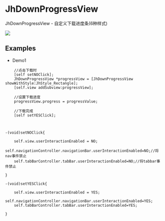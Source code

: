 # JhDownProgressView
JhDownProgressView - 自定义下载进度条(6种样式)

![](https://github.com/iotjin/JhDownProgressView/master/JhDownProgressView/screenshots/0.gif)  <br> 

## Examples
* Demo1
```
    //点击下载时
    [self setNOClick];
    JhDownProgressView *progressView = [JhDownProgressView showWithStyle:JhStyle_Rectangle];
    [self.view addSubview:progressView];
    
    //设置下载进度
    progressView.progress = progressValue;
    
    //下载完成
    [self setYESClick];
    
    
    
-(void)setNOClick{
    
    self.view.userInteractionEnabled = NO;
    self.navigationController.navigationBar.userInteractionEnabled=NO;//将nav事件禁止
    self.tabBarController.tabBar.userInteractionEnabled=NO;//将tabbar事件禁止

}

-(void)setYESClick{
    
    self.view.userInteractionEnabled = YES;
    self.navigationController.navigationBar.userInteractionEnabled=YES;
    self.tabBarController.tabBar.userInteractionEnabled=YES;
    
}

```
